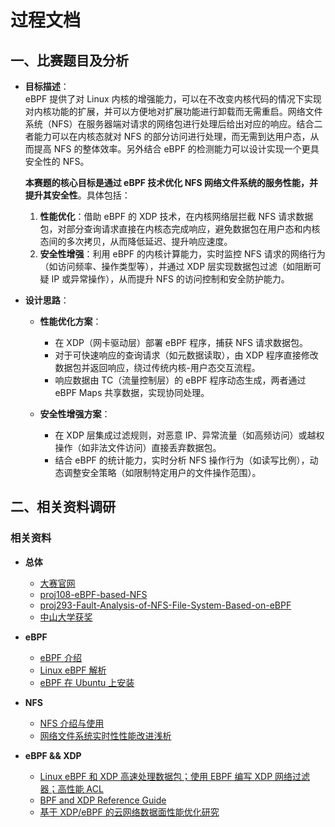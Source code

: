 # 过程文档

## 一、比赛题目及分析

- **目标描述**：  
  eBPF 提供了对 Linux 内核的增强能力，可以在不改变内核代码的情况下实现对内核功能的扩展，并可以方便地对扩展功能进行卸载而无需重启。网络文件系统（NFS）在服务器端对请求的网络包进行处理后给出对应的响应。结合二者能力可以在内核态就对 NFS 的部分访问进行处理，而无需到达用户态，从而提高 NFS 的整体效率。另外结合 eBPF 的检测能力可以设计实现一个更具安全性的 NFS。  
  
  **本赛题的核心目标是通过 eBPF 技术优化 NFS 网络文件系统的服务性能，并提升其安全性**。具体包括：
  1. **性能优化**：借助 eBPF 的 XDP 技术，在内核网络层拦截 NFS 请求数据包，对部分查询请求直接在内核态完成响应，避免数据包在用户态和内核态间的多次拷贝，从而降低延迟、提升响应速度。
  2. **安全性增强**：利用 eBPF 的内核计算能力，实时监控 NFS 请求的网络行为（如访问频率、操作类型等），并通过 XDP 层实现数据包过滤（如阻断可疑 IP 或异常操作），从而提升 NFS 的访问控制和安全防护能力。

- **设计思路**：
  - **性能优化方案**：
    - 在 XDP（网卡驱动层）部署 eBPF 程序，捕获 NFS 请求数据包。
    - 对于可快速响应的查询请求（如元数据读取），由 XDP 程序直接修改数据包并返回响应，绕过传统内核-用户态交互流程。
    - 响应数据由 TC（流量控制层）的 eBPF 程序动态生成，两者通过 eBPF Maps 共享数据，实现协同处理。
  
  - **安全性增强方案**：
    - 在 XDP 层集成过滤规则，对恶意 IP、异常流量（如高频访问）或越权操作（如非法文件访问）直接丢弃数据包。
    - 结合 eBPF 的统计能力，实时分析 NFS 操作行为（如读写比例），动态调整安全策略（如限制特定用户的文件操作范围）。

## 二、相关资料调研

### 相关资料

- **总体**
  - [大赛官网](https://os.educg.net/#/sList?TYPE=2025OS_F)
  - [proj108-eBPF-based-NFS](https://github.com/oscomp/proj108-eBPF-based-NFS)
  - [proj293-Fault-Analysis-of-NFS-File-System-Based-on-eBPF](https://github.com/oscomp/proj293-Fault-Analysis-of-NFS-File-System-Based-on-eBPF)
  - [中山大学获奖](https://gitlab.eduxiji.net/kytchett/project788067-87880)

- **eBPF**
  - [eBPF 介绍](https://coolshell.cn/articles/22320.html)
  - [Linux eBPF 解析](https://coolshell.cn/articles/22320.html)
  - [eBPF 在 Ubuntu 上安装](https://yaoyao.io/posts/how-to-setup-ebpf-env-on-ubuntu)

- **NFS**
  - [NFS 介绍与使用](https://blog.csdn.net/mushuangpanny/article/details/127097977)
  - [网络文件系统实时性性能改进浅析](https://kns.cnki.net/kcms2/article/abstract?v=uQzRnDzoTXHp2BhjWBKVAVC6t2KvBO-tyYIT30gDdEgG-o_1yLBqT-wNefB4Ozdfn68LNcZQuc_TzNH_kPkg5e5hKEf5JULhnQKWXF8U-aHMib80RLmpvHm55fClCWF0tcTMEOm5K87uZ07bMYCGoLNh32qcI0gxRGBsftrp5iZoq3wJCLQSQ3pwIJLC1kQb&uniplatform=NZKPT&language=CHS)

- **eBPF && XDP**
  - [Linux eBPF 和 XDP 高速处理数据包；使用 EBPF 编写 XDP 网络过滤器；高性能 ACL](https://blog.csdn.net/Rong_Toa/article/details/108993870)
  - [BPF and XDP Reference Guide](https://docs.cilium.io/en/stable/reference-guides/bpf/)
  - [基于 XDP/eBPF 的云网络数据面性能优化研究](https://kns.cnki.net/kcms2/article/abstract?v=uQzRnDzoTXG4vAL7nE3HusvhTTT98SPVDvkfuYoyAh4HEdeLiGAA1p1PXh5x-6_tTQ_04IAH7eUUJw7S-UFMUCec4qY6mhIpRNC--rkjlWR4UplFqegpLhERYACh11fSTbTvMVCRYW6Q-LyXmza_VuqrlLegjoRvucf70rtuTFQOfHjINvdUhYXpZVlpjNsK&uniplatform=NZKPT&language=CHS)
